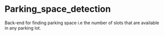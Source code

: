 # Parking_space_detection
Back-end for finding parking space i.e the number of slots that are available in any parking lot. 
